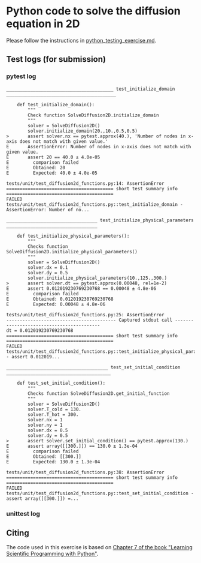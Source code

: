 # Python code to solve the diffusion equation in 2D

Please follow the instructions in [python_testing_exercise.md](https://github.com/RSE-102/Lecture-Material/blob/main/04_testing/python_testing_exercise.md).

## Test logs (for submission)

### pytest log

```
________________________________________ test_initialize_domain _________________________________________

    def test_initialize_domain():
        """
        Check function SolveDiffusion2D.initialize_domain
        """
        solver = SolveDiffusion2D()
        solver.initialize_domain(20.,10.,0.5,0.5)
>       assert solver.nx == pytest.approx(40.), 'Number of nodes in x-axis does not match with given value.'
E       AssertionError: Number of nodes in x-axis does not match with given value.
E       assert 20 == 40.0 ± 4.0e-05
E         comparison failed
E         Obtained: 20
E         Expected: 40.0 ± 4.0e-05

tests/unit/test_diffusion2d_functions.py:14: AssertionError
======================================== short test summary info ========================================
FAILED tests/unit/test_diffusion2d_functions.py::test_initialize_domain - AssertionError: Number of no...
```

```
__________________________________ test_initialize_physical_parameters __________________________________

    def test_initialize_physical_parameters():
        """
        Checks function SolveDiffusion2D.initialize_physical_parameters()
        """
        solver = SolveDiffusion2D()
        solver.dx = 0.1
        solver.dy = 0.5
        solver.initialize_physical_parameters(10.,125.,300.)
>       assert solver.dt == pytest.approx(0.00048, rel=1e-2)
E       assert 0.012019230769230768 == 0.00048 ± 4.8e-06
E         comparison failed
E         Obtained: 0.012019230769230768
E         Expected: 0.00048 ± 4.8e-06

tests/unit/test_diffusion2d_functions.py:25: AssertionError
----------------------------------------- Captured stdout call ------------------------------------------
dt = 0.012019230769230768
======================================== short test summary info ========================================
FAILED tests/unit/test_diffusion2d_functions.py::test_initialize_physical_parameters - assert 0.012019...
```

```
______________________________________ test_set_initial_condition _______________________________________

    def test_set_initial_condition():
        """
        Checks function SolveDiffusion2D.get_initial_function
        """
        solver = SolveDiffusion2D()
        solver.T_cold = 130.
        solver.T_hot = 300.
        solver.nx = 1
        solver.ny = 1
        solver.dx = 0.5
        solver.dy = 0.5
>       assert solver.set_initial_condition() == pytest.approx(130.)
E       assert array([[300.]]) == 130.0 ± 1.3e-04
E         comparison failed
E         Obtained: [[300.]]
E         Expected: 130.0 ± 1.3e-04

tests/unit/test_diffusion2d_functions.py:38: AssertionError
======================================== short test summary info ========================================
FAILED tests/unit/test_diffusion2d_functions.py::test_set_initial_condition - assert array([[300.]]) =...
```

### unittest log

## Citing

The code used in this exercise is based on [Chapter 7 of the book "Learning Scientific Programming with Python"](https://scipython.com/book/chapter-7-matplotlib/examples/the-two-dimensional-diffusion-equation/).
